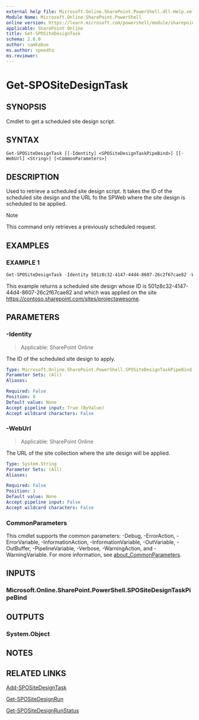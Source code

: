 ```yaml
---
external help file: Microsoft.Online.SharePoint.PowerShell.dll-Help.xml
Module Name: Microsoft.Online.SharePoint.PowerShell
online version: https://learn.microsoft.com/powershell/module/sharepoint-online/get-spositedesigntask
applicable: SharePoint Online
title: Get-SPOSiteDesignTask
schema: 2.0.0
author: samkabue
ms.author: speedta
ms.reviewer:
---
```


# Get-SPOSiteDesignTask

## SYNOPSIS

Cmdlet to get a scheduled site design script.

## SYNTAX

```
Get-SPOSiteDesignTask [[-Identity] <SPOSiteDesignTaskPipeBind>] [[-WebUrl] <String>] [<CommonParameters>]
```

## DESCRIPTION

Used to retrieve a scheduled site design script. It takes the ID of the scheduled site design and the URL fo the SPWeb where the site design is scheduled to be applied.

> [!NOTE]
> This command only retrieves a previously scheduled request.

## EXAMPLES

### EXAMPLE 1

```powershell
Get-SPOSiteDesignTask -Identity 501z8c32-4147-44d4-8607-26c2f67cae82 -WebUrl "https://contoso.sharepoint.com/sites/projectawesome"
```

This example returns a scheduled site design whose ID is 501z8c32-4147-44d4-8607-26c2f67cae82 and which was applied on the site <https://contoso.sharepoint.com/sites/projectawesome>.

## PARAMETERS

### -Identity

> Applicable: SharePoint Online

The ID of the scheduled site design to apply.

```yaml
Type: Microsoft.Online.SharePoint.PowerShell.SPOSiteDesignTaskPipeBind
Parameter Sets: (All)
Aliases:

Required: False
Position: 0
Default value: None
Accept pipeline input: True (ByValue)
Accept wildcard characters: False
```

### -WebUrl

> Applicable: SharePoint Online

The URL of the site collection where the site design will be applied.

```yaml
Type: System.String
Parameter Sets: (All)
Aliases:

Required: False
Position: 1
Default value: None
Accept pipeline input: False
Accept wildcard characters: False
```

### CommonParameters

This cmdlet supports the common parameters: -Debug, -ErrorAction, -ErrorVariable, -InformationAction, -InformationVariable, -OutVariable, -OutBuffer, -PipelineVariable, -Verbose, -WarningAction, and -WarningVariable. For more information, see [about_CommonParameters](https://go.microsoft.com/fwlink/p/?LinkID=113216).

## INPUTS

### Microsoft.Online.SharePoint.PowerShell.SPOSiteDesignTaskPipeBind

## OUTPUTS

### System.Object

## NOTES

## RELATED LINKS

[Add-SPOSiteDesignTask](Add-SPOSiteDesignTask.md)

[Get-SPOSiteDesignRun](Get-SPOSiteDesignRun.md)

[Get-SPOSiteDesignRunStatus](Get-SPOSiteDesignRunStatus.md)
